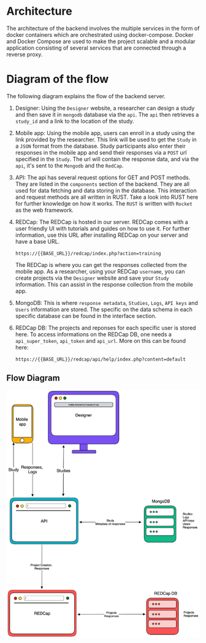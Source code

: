 # Architecture

The architecture of the backend involves the multiple services in the form of docker containers which are orchestrated using docker-compose. Docker and Docker Compose are used to make the project scalable and a modular application consisting of several services that are connected through a reverse proxy. 

# Diagram of the flow
The following diagram explains the flow of the backend server.
1. Designer: Using the `Designer` website, a researcher can design a study and then save it in `mongodb` database via the `api`. The `api` then retrieves a `study_id` and a link to the location of the study.
2. Mobile app: Using the mobile app, users can enroll in a study using the link provided by the researcher. This link will be used to get the `Study` in a `JSON` format from the database. Study participants also enter their responses in the mobile app and send their responses via a `POST` url specified in the `Study`. The url will contain the response data, and via the `api`, it's sent to the `Mongodb` and the `RedCap`.
3. API: The api has several request options for GET and POST methods. They are listed in the `components` section of the backend. They are all used for data fetching and data storing in the database. This interaction and request methods are all written in RUST. Take a look into RUST here for further knowledge on how it works. The `RUST` is written with `Rocket` as the web framework.
4. REDCap: The REDCap is hosted in our server. REDCap comes with a user friendly UI with tutorials and guides on how to use it. For further information, use this URL after installing REDCap on your server and have a base URL. 
    ```
    https://{{BASE_URL}}/redcap/index.php?action=training
    ```
    The REDCap is where you can get the responses collected from the mobile app. As a researcher, using your REDCap `username`, you can create projects via the `Designer` website and save your `Study` information. This can assist in the response collection from the mobile app.
5. MongoDB: This is where `response metadata`, `Studies`, `Logs`, `API keys` and `Users` information are stored. The specific on the data schema in each specific database can be found in the interface section.

6. REDCap DB: The projects and reponses for each specific user is stored here. To access informations on the REDCap DB, one needs a `api_super_token`, `api_token` and `api_url`. More on this can be found here:

    ```
    https://{{BASE_URL}}/redcap/api/help/index.php?content=default
    ```
## Flow Diagram
![](../../../theme/backend.png)




